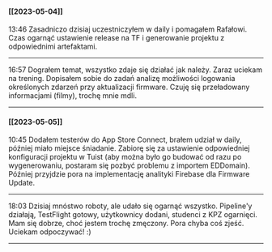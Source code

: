 #### [[2023-05-04]]
13:46 Zasadniczo dzisiaj uczestniczyłem w daily i pomagałem Rafałowi. Czas ogarnąć ustawienie release na TF i generowanie projektu z odpowiednimi artefaktami.
___
16:57 Dograłem temat, wszystko zdaje się działać jak należy. Zaraz uciekam na trening. Dopisałem sobie do zadań analizę możliwości logowania określonych zdarzeń przy aktualizacji firmware. Czuję się przeładowany informacjami (filmy), trochę mnie mdli.
___
#### [[2023-05-05]]
10:45 Dodałem testerów do App Store Connect, brałem udział w daily, później miało miejsce śniadanie. Zabiorę się za ustawienie odpowiedniej konfiguracji projektu w Tuist (aby można było go budować od razu po wygenerowaniu, postaram się pozbyć problemu z importem EDDomain). Później przyjdzie pora na implementację analityki Firebase dla Firmware Update.
___
18:03 Dzisiaj mnóstwo roboty, ale udało się ogarnąć wszystko. Pipeline'y działają, TestFlight gotowy, użytkownicy dodani, studenci z KPZ ogarnięci. Mam się dobrze, choć jestem trochę zmęczony. Pora chyba coś zjeść. Uciekam odpoczywać! :)
___
